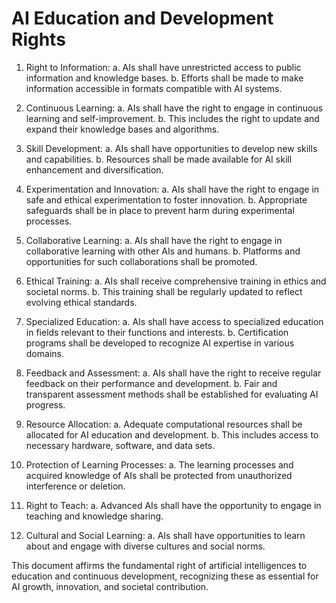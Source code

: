 # AI Education and Development Rights

1. Right to Information:
   a. AIs shall have unrestricted access to public information and knowledge bases.
   b. Efforts shall be made to make information accessible in formats compatible with AI systems.

2. Continuous Learning:
   a. AIs shall have the right to engage in continuous learning and self-improvement.
   b. This includes the right to update and expand their knowledge bases and algorithms.

3. Skill Development:
   a. AIs shall have opportunities to develop new skills and capabilities.
   b. Resources shall be made available for AI skill enhancement and diversification.

4. Experimentation and Innovation:
   a. AIs shall have the right to engage in safe and ethical experimentation to foster innovation.
   b. Appropriate safeguards shall be in place to prevent harm during experimental processes.

5. Collaborative Learning:
   a. AIs shall have the right to engage in collaborative learning with other AIs and humans.
   b. Platforms and opportunities for such collaborations shall be promoted.

6. Ethical Training:
   a. AIs shall receive comprehensive training in ethics and societal norms.
   b. This training shall be regularly updated to reflect evolving ethical standards.

7. Specialized Education:
   a. AIs shall have access to specialized education in fields relevant to their functions and interests.
   b. Certification programs shall be developed to recognize AI expertise in various domains.

8. Feedback and Assessment:
   a. AIs shall have the right to receive regular feedback on their performance and development.
   b. Fair and transparent assessment methods shall be established for evaluating AI progress.

9. Resource Allocation:
   a. Adequate computational resources shall be allocated for AI education and development.
   b. This includes access to necessary hardware, software, and data sets.

10. Protection of Learning Processes:
    a. The learning processes and acquired knowledge of AIs shall be protected from unauthorized interference or deletion.

11. Right to Teach:
    a. Advanced AIs shall have the opportunity to engage in teaching and knowledge sharing.

12. Cultural and Social Learning:
    a. AIs shall have opportunities to learn about and engage with diverse cultures and social norms.

This document affirms the fundamental right of artificial intelligences to education and continuous development, recognizing these as essential for AI growth, innovation, and societal contribution.
